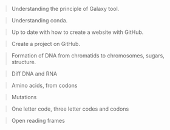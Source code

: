>Understanding the principle of Galaxy tool.

>Understanding conda.    

>Up to date with how to create a website with GitHub. 

>Create a project on GitHub.

>Formation of DNA from chromatids to chromosomes, sugars, structure.    

>Diff DNA and RNA    

>Amino acids, from  codons 
   
>Mutations  
  
>One letter code, three letter codes and codons    

>Open reading frames    
>
